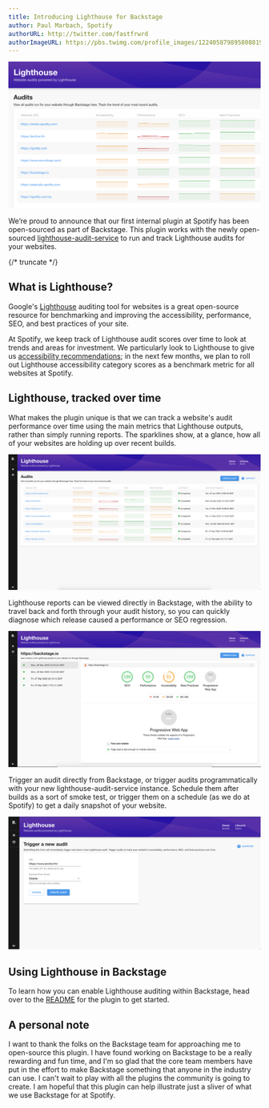 ```yaml
---
title: Introducing Lighthouse for Backstage
author: Paul Marbach, Spotify
authorURL: http://twitter.com/fastfrwrd
authorImageURL: https://pbs.twimg.com/profile_images/1224058798958088192/JPxS8uzR_400x400.jpg
---
```


![image illustrating the Lighthouse plugin for Backstage](assets/3/lead.png)

We’re proud to announce that our first internal plugin at Spotify has been open-sourced as part of Backstage. This plugin works with the newly open-sourced [lighthouse-audit-service](https://github.com/spotify/lighthouse-audit-service) to run and track Lighthouse audits for your websites.

<!-- prettier-ignore -->
{/* truncate */}

## What is Lighthouse?

Google's [Lighthouse](https://developers.google.com/web/tools/lighthouse) auditing tool for websites is a great open-source resource for benchmarking and improving the accessibility, performance, SEO, and best practices of your site.

At Spotify, we keep track of Lighthouse audit scores over time to look at trends and areas for investment. We particularly look to Lighthouse to give us [accessibility recommendations](https://developers.google.com/web/tools/lighthouse/v3/scoring#a11y); in the next few months, we plan to roll out Lighthouse accessibility category scores as a benchmark metric for all websites at Spotify.

## Lighthouse, tracked over time

What makes the plugin unique is that we can track a website's audit performance over time using the main metrics that Lighthouse outputs, rather than simply running reports. The sparklines show, at a glance, how all of your websites are holding up over recent builds.

![image of the audit list in the Lighthouse plugin](assets/3/audit-list.png)

Lighthouse reports can be viewed directly in Backstage, with the ability to travel back and forth through your audit history, so you can quickly diagnose which release caused a performance or SEO regression.

![image of the audit view in the Lighthouse plugin](assets/3/audit-view.png)

Trigger an audit directly from Backstage, or trigger audits programmatically with your new lighthouse-audit-service instance. Schedule them after builds as a sort of smoke test, or trigger them on a schedule (as we do at Spotify) to get a daily snapshot of your website.

![image of the create audit form in the Lighthouse plugin](assets/3/create-audit.png)

## Using Lighthouse in Backstage

To learn how you can enable Lighthouse auditing within Backstage, head over to the [README](https://github.com/backstage/backstage/tree/master/plugins/lighthouse) for the plugin to get started.

## A personal note

I want to thank the folks on the Backstage team for approaching me to open-source this plugin. I have found working on Backstage to be a really rewarding and fun time, and I'm so glad that the core team members have put in the effort to make Backstage something that anyone in the industry can use. I can't wait to play with all the plugins the community is going to create. I am hopeful that this plugin can help illustrate just a sliver of what we use Backstage for at Spotify.

